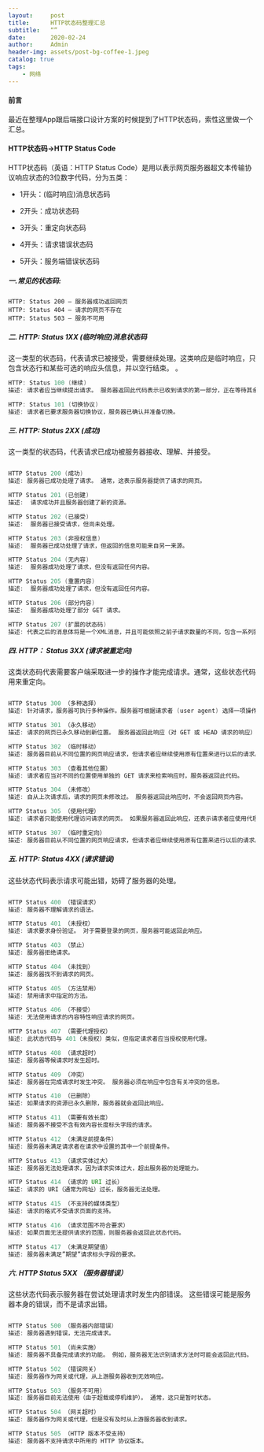 ```yaml
---
layout:     post
title:      HTTP状态码整理汇总
subtitle:   “”
date:       2020-02-24
author:     Admin
header-img: assets/post-bg-coffee-1.jpeg
catalog: true
tags:
    - 网络
---
```


#### 前言
最近在整理App跟后端接口设计方案的时候提到了HTTP状态码，索性这里做一个汇总。


#### HTTP状态码->HTTP Status Code
HTTP状态码（英语：HTTP Status Code）是用以表示网页服务器超文本传输协议响应状态的3位数字代码，分为五类：

* 1开头：(临时响应)消息状态码

* 2开头：成功状态码

* 3开头：重定向状态码

* 4开头：请求错误状态码

* 5开头：服务端错误状态码


##### 一.常见的状态码:
```
HTTP: Status 200 – 服务器成功返回网页
HTTP: Status 404 – 请求的网页不存在
HTTP: Status 503 – 服务不可用

```

##### 二. HTTP: Status 1XX  (临时响应)消息状态码
这一类型的状态码，代表请求已被接受，需要继续处理。这类响应是临时响应，只包含状态行和某些可选的响应头信息，并以空行结束。
。

```java
HTTP: Status 100 (继续)
描述: 请求者应当继续提出请求。 服务器返回此代码表示已收到请求的第一部分，正在等待其余部分。

HTTP: Status 101 (切换协议)
描述: 请求者已要求服务器切换协议，服务器已确认并准备切换。

```

##### 三. HTTP: Status 2XX  (成功)
这一类型的状态码，代表请求已成功被服务器接收、理解、并接受。

```java

HTTP Status 200 (成功)
描述: 服务器已成功处理了请求。 通常，这表示服务器提供了请求的网页。

HTTP Status 201 (已创建)
描述:  请求成功并且服务器创建了新的资源。

HTTP Status 202 (已接受)
描述:  服务器已接受请求，但尚未处理。

HTTP Status 203 (非授权信息)
描述:  服务器已成功处理了请求，但返回的信息可能来自另一来源。

HTTP Status 204 (无内容)
描述:  服务器成功处理了请求，但没有返回任何内容。

HTTP Status 205 (重置内容)
描述:  服务器成功处理了请求，但没有返回任何内容。

HTTP Status 206 (部分内容)
描述:  服务器成功处理了部分 GET 请求。

HTTP Status 207 (扩展的状态码)
描述: 代表之后的消息体将是一个XML消息，并且可能依照之前子请求数量的不同，包含一系列独立的响应代码。

```

##### 四. HTTP： Status 3XX (请求被重定向)
这类状态码代表需要客户端采取进一步的操作才能完成请求。通常，这些状态代码用来重定向。

```java

HTTP Status 300 （多种选择） 
描述: 针对请求，服务器可执行多种操作。服务器可根据请求者 (user agent) 选择一项操作，或提供操作列表供请求者选择。

HTTP Status 301 （永久移动） 
描述: 请求的网页已永久移动到新位置。 服务器返回此响应（对 GET 或 HEAD 请求的响应）时，会自动将请求者转到新位置。

HTTP Status 302 （临时移动）
描述: 服务器目前从不同位置的网页响应请求，但请求者应继续使用原有位置来进行以后的请求。

HTTP Status 303 （查看其他位置）
描述: 请求者应当对不同的位置使用单独的 GET 请求来检索响应时，服务器返回此代码。

HTTP Status 304 （未修改）
描述: 自从上次请求后，请求的网页未修改过。 服务器返回此响应时，不会返回网页内容。

HTTP Status 305 （使用代理）
描述: 请求者只能使用代理访问请求的网页。 如果服务器返回此响应，还表示请求者应使用代理。

HTTP Status 307 （临时重定向）
描述: 服务器目前从不同位置的网页响应请求，但请求者应继续使用原有位置来进行以后的请求。

```

##### 五. HTTP: Status 4XX (请求错误)
这些状态代码表示请求可能出错，妨碍了服务器的处理。

```java

HTTP Status 400 （错误请求） 
描述: 服务器不理解请求的语法。

HTTP Status 401 （未授权） 
描述: 请求要求身份验证。 对于需要登录的网页，服务器可能返回此响应。

HTTP Status 403 （禁止）
描述: 服务器拒绝请求。

HTTP Status 404 （未找到） 
描述: 服务器找不到请求的网页。

HTTP Status 405 （方法禁用） 
描述: 禁用请求中指定的方法。

HTTP Status 406 （不接受） 
描述: 无法使用请求的内容特性响应请求的网页。

HTTP Status 407 （需要代理授权） 
描述: 此状态代码与 401（未授权）类似，但指定请求者应当授权使用代理。

HTTP Status 408 （请求超时） 
描述: 服务器等候请求时发生超时。

HTTP Status 409 （冲突） 
描述: 服务器在完成请求时发生冲突。 服务器必须在响应中包含有关冲突的信息。

HTTP Status 410 （已删除）
描述: 如果请求的资源已永久删除，服务器就会返回此响应。

HTTP Status 411 （需要有效长度） 
描述: 服务器不接受不含有效内容长度标头字段的请求。

HTTP Status 412 （未满足前提条件） 
描述: 服务器未满足请求者在请求中设置的其中一个前提条件。

HTTP Status 413 （请求实体过大） 
描述: 服务器无法处理请求，因为请求实体过大，超出服务器的处理能力。

HTTP Status 414 （请求的 URI 过长）
描述: 请求的 URI（通常为网址）过长，服务器无法处理。

HTTP Status 415 （不支持的媒体类型） 
描述: 请求的格式不受请求页面的支持。

HTTP Status 416 （请求范围不符合要求） 
描述: 如果页面无法提供请求的范围，则服务器会返回此状态代码。

HTTP Status 417 （未满足期望值） 
描述: 服务器未满足”期望”请求标头字段的要求。

```

##### 六. HTTP Status 5XX （服务器错误）
这些状态代码表示服务器在尝试处理请求时发生内部错误。 这些错误可能是服务器本身的错误，而不是请求出错。

```java

HTTP Status 500 （服务器内部错误） 
描述: 服务器遇到错误，无法完成请求。

HTTP Status 501 （尚未实施） 
描述: 服务器不具备完成请求的功能。 例如，服务器无法识别请求方法时可能会返回此代码。

HTTP Status 502 （错误网关） 
描述: 服务器作为网关或代理，从上游服务器收到无效响应。

HTTP Status 503 （服务不可用）
描述: 服务器目前无法使用（由于超载或停机维护）。 通常，这只是暂时状态。

HTTP Status 504 （网关超时） 
描述: 服务器作为网关或代理，但是没有及时从上游服务器收到请求。

HTTP Status 505 （HTTP 版本不受支持）
描述: 服务器不支持请求中所用的 HTTP 协议版本。

```